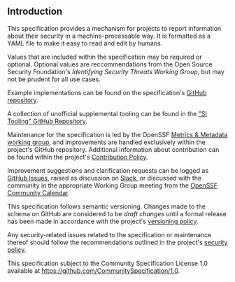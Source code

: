 ## Introduction

This specification provides a mechanism for projects to report information about their security in a machine-processable way. It is formatted as a YAML file to make it easy to read and edit by humans.

Values that are included within the specification may be required or optional. Optional values are reccommendations from the Open Source Security Foundation's _Identifying Security Threats Working Group_, but may not be prudent for all use cases.

Example implementations can be found on the specification's [GitHub repository](https://github.com/ossf/security-insights-spec).

A collection of unofficial supplemental tooling can be found in the ["SI Tooling" GitHub Repository](https://github.com/ossf/si-tooling).

Maintenance for the specification is led by the OpenSSF [Metrics & Metadata working group](https://github.com/ossf/wg-metrics-and-metadata), and improvements are handled exclusively within the project's GitHub repository. Additional information about contribution can be found within the project's [Contribution Policy](/CONTRIBUTING.md).

Improvement suggestions and clarification requests can be logged as [GitHub Issues](https://github.com/ossf/security-insights-spec/issues/new), raised as discussion on [Slack](https://openssf.slack.com/messages/security_insights/), or discussed with the community in the appropriate Working Group meeting from the [OpenSSF Community Calendar](https://calendar.google.com/calendar?cid=czYzdm9lZmhwNWk5cGZsdGI1cTY3bmdwZXNAZ3JvdXAuY2FsZW5kYXIuZ29vZ2xlLmNvbQ).

This specification follows semantic versioning. Changes made to the schema on GitHub are considered to be _draft changes_ until a formal release has been made in accordance with the project's [versioning policy](./docs/versioning-policy.md).

Any security-related issues related to the specification or maintenance thereof should follow the recommendations outlined in the project's [security policy](./SECURITY.md).

This specification subject to the Community Specification License 1.0 available at <https://github.com/CommunitySpecification/1.0>.
